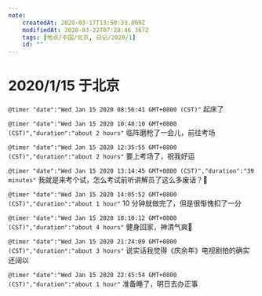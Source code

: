```yaml
---
note:
    createdAt: 2020-03-17T13:50:33.809Z
    modifiedAt: 2020-03-22T07:28:46.367Z
    tags: [地点/中国/北京, 日记/2020/1]
    id: ""
---
```

# 2020/1/15 于北京

`@timer "date":"Wed Jan 15 2020 08:56:41 GMT+0800 (CST)"`
起床了

`@timer "date":"Wed Jan 15 2020 10:48:10 GMT+0800 (CST)","duration":"about 2 hours"`
临阵磨枪了一会儿，前往考场

`@timer "date":"Wed Jan 15 2020 12:35:55 GMT+0800 (CST)","duration":"about 2 hours"`
要上考场了，祝我好运

`@timer "date":"Wed Jan 15 2020 13:14:45 GMT+0800 (CST)","duration":"39 minutes"`
我就是来考个试，怎么考试前听讲解员了这么多废话？:new_moon_with_face:

`@timer "date":"Wed Jan 15 2020 14:05:52 GMT+0800 (CST)","duration":"about 1 hour"`
10 分钟就做完了，但是很惭愧扣了一分

`@timer "date":"Wed Jan 15 2020 18:10:12 GMT+0800 (CST)","duration":"about 4 hours"`
健身回家，神清气爽:full_moon_with_face:

`@timer "date":"Wed Jan 15 2020 21:24:09 GMT+0800 (CST)","duration":"about 3 hours"`
说实话我觉得《庆余年》电视剧拍的确实还阔以

`@timer "date":"Wed Jan 15 2020 22:45:54 GMT+0800 (CST)","duration":"about 1 hour"`
准备睡了，明日去办正事
